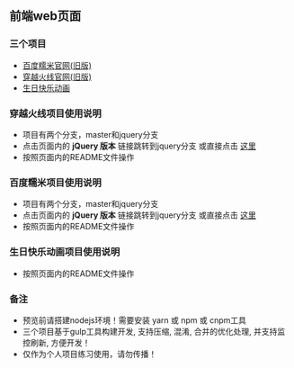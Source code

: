 前端web页面
---

### 三个项目

- [百度糯米官网(旧版)](https://github.com/johnnynode/nuomi)
- [穿越火线官网(旧版)](https://github.com/johnnynode/crossfire)
- [生日快乐动画](https://github.com/johnnynode/birthday)

### 穿越火线项目使用说明

- 项目有两个分支，master和jquery分支
- 点击页面内的 **jQuery 版本** 链接跳转到jquery分支 或直接点击 [这里](https://github.com/johnnynode/crossfire/tree/jquery)
- 按照页面内的README文件操作

### 百度糯米项目使用说明

- 项目有两个分支，master和jquery分支
- 点击页面内的 **jQuery 版本** 链接跳转到jquery分支 或直接点击 [这里](https://github.com/johnnynode/nuomi/tree/jquery)
- 按照页面内的README文件操作

### 生日快乐动画项目使用说明

- 按照页面内的README文件操作

### 备注

- 预览前请搭建nodejs环境！需要安装 yarn 或 npm 或 cnpm工具
- 三个项目基于gulp工具构建开发, 支持压缩, 混淆, 合并的优化处理, 并支持监控刷新, 方便开发！
- 仅作为个人项目练习使用，请勿传播！
